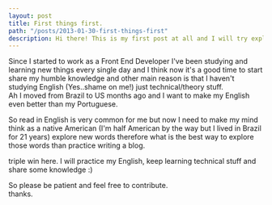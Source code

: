 ```yaml
---
layout: post
title: First things first.
path: "/posts/2013-01-30-first-things-first"
description: Hi there! This is my first post at all and I will try explain shortly why I decided to change my portfolio to a hybrid?!.
---
```

 
Since I started to work as a Front End Developer I've been studying and learning new things every single day and I think now it's a good time to start share my humble knowledge and other main reason is that I haven't studying English (Yes..shame on me!) just technical/theory stuff. <br>
Ah I moved from Brazil to US months ago and I want to make my English even better than my Portuguese.

So read in English is very common for me but now I need to make my mind think as a native American (I'm half American by the way but I lived in Brazil for 21 years) explore new words therefore what is the best way to explore those words than practice writing a blog.

triple win here. I will practice my English, keep learning technical stuff and share some knowledge :)

So please be patient and feel free to contribute. <br>
thanks.

